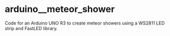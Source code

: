 # arduino__meteor_shower
Code for an Arduino UNO R3 to create meteor showers using a WS2811 LED strip and FastLED library.
